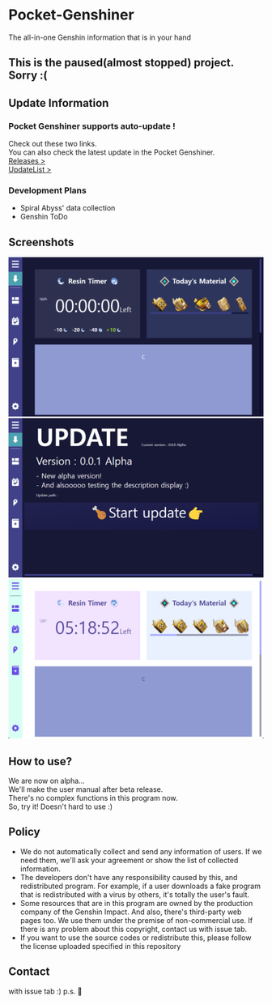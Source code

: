 # Pocket-Genshiner
The all-in-one Genshin information that is in your hand
## This is the paused(almost stopped) project. Sorry :(


## Update Information
### Pocket Genshiner supports auto-update !
Check out these two links.\
You can also check the latest update in the Pocket Genshiner.\
[Releases >](https://github.com/ForestHouse2316/Pocket-Genshiner/releases)\
[UpdateList >](https://github.com/ForestHouse2316/Pocket-Genshiner/blob/main/.ezu)

### Development Plans
- Spiral Abyss' data collection
- Genshin ToDo

## Screenshots
![p1](https://github.com/ForestHouse2316/Pocket-Genshiner/blob/readme/Document/1.png?raw=true)
![p2](https://github.com/ForestHouse2316/Pocket-Genshiner/blob/readme/Document/2.png?raw=true)
![p2](https://github.com/ForestHouse2316/Pocket-Genshiner/blob/readme/Document/3.png?raw=true)

## How to use?
We are now on alpha...\
We'll make the user manual after beta release.\
There's no complex functions in this program now.\
So, try it! Doesn't hard to use :)

## Policy
- We do not automatically collect and send any information of users.
If we need them, we'll ask your agreement or show the list of collected information.
- The developers don't have any responsibility caused by this, and redistributed program.
For example, if a user downloads a fake program that is redistributed with a virus by others, it's totally the user's fault.
- Some resources that are in this program are owned by the production company of the Genshin Impact.
And also, there's third-party web pages too.
We use them under the premise of non-commercial use.
If there is any problem about this copyright, contact us with issue tab.
- If you want to use the source codes or redistribute this, please follow the license uploaded specified in this repository

## Contact
with issue tab :)
p.s. 🤔

